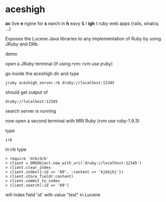 aceshigh
========

**ac** tive **e** ngine for **s** earch in **h** eavy &amp; l **igh** t ruby web apps (rails, sinatra, ...)

Exposes the Lucene Java libraries to any implementation of Ruby by using JRuby and DRb.


demo

open a JRuby terminal (if using rvm: rvm use jruby)

go inside the aceshigh dir and type

```
jruby aceshigh_server.rb druby://localhost:12345 
```

should get output of

```
druby://localhost:12345
```

search server is running

now open a second terminal with MRI Ruby (rvm use ruby-1.9.3)

type

```
irb
```

in irb type

```
> require 'drb/drb'
> client = DRbObject.new_with_uri('druby://localhost:12345')
> client.clear_index
> client.index({:id => '69', :content => 'kjbkjkj'})
> client.store_field(:content)
> client.commit_to_index
> client.search(:id => '69')
```

will index field 'id' with value "test" in Lucene
